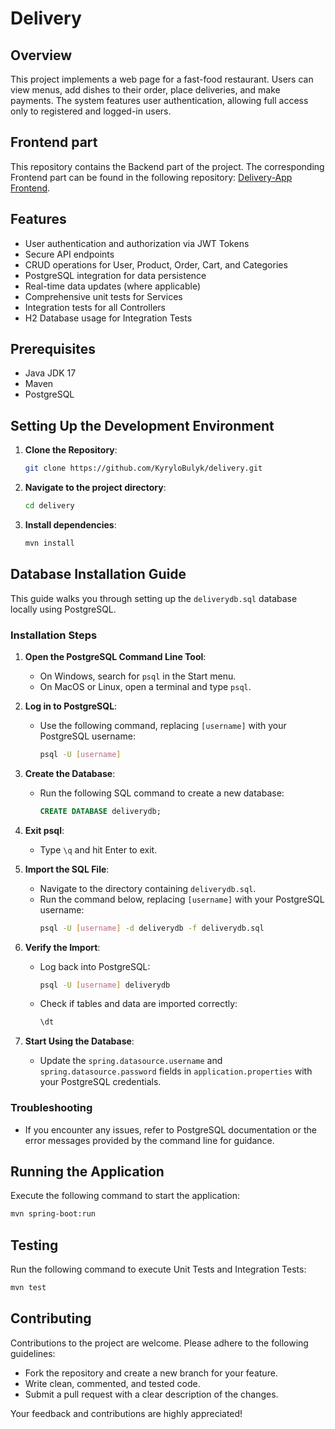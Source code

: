 # Delivery

## Overview
This project implements a web page for a fast-food restaurant. Users can view menus, add dishes to their order, place deliveries, and make payments. The system features user authentication, allowing full access only to registered and logged-in users.

## Frontend part
This repository contains the Backend part of the project. The corresponding Frontend part can be found in the following repository: [Delivery-App Frontend](https://github.com/oXide0/Delivery-App).

## Features
- User authentication and authorization via JWT Tokens
- Secure API endpoints
- CRUD operations for User, Product, Order, Cart, and Categories
- PostgreSQL integration for data persistence
- Real-time data updates (where applicable)
- Comprehensive unit tests for Services
- Integration tests for all Controllers
- H2 Database usage for Integration Tests

## Prerequisites
- Java JDK 17
- Maven
- PostgreSQL

## Setting Up the Development Environment
1. **Clone the Repository**:
    ```bash
    git clone https://github.com/KyryloBulyk/delivery.git
    ```

2. **Navigate to the project directory**:
    ```bash
    cd delivery
    ```

3. **Install dependencies**:
    ```bash
    mvn install
    ```

## Database Installation Guide

This guide walks you through setting up the `deliverydb.sql` database locally using PostgreSQL.

### Installation Steps

1. **Open the PostgreSQL Command Line Tool**:
   - On Windows, search for `psql` in the Start menu.
   - On MacOS or Linux, open a terminal and type `psql`.

2. **Log in to PostgreSQL**:
   - Use the following command, replacing `[username]` with your PostgreSQL username:
     ```bash
     psql -U [username]
     ```

3. **Create the Database**:
   - Run the following SQL command to create a new database:
     ```sql
     CREATE DATABASE deliverydb;
     ```

4. **Exit psql**:
   - Type `\q` and hit Enter to exit.

5. **Import the SQL File**:
   - Navigate to the directory containing `deliverydb.sql`.
   - Run the command below, replacing `[username]` with your PostgreSQL username:
     ```bash
     psql -U [username] -d deliverydb -f deliverydb.sql
     ```

6. **Verify the Import**:
   - Log back into PostgreSQL:
     ```bash
     psql -U [username] deliverydb
     ```
   - Check if tables and data are imported correctly:
     ```sql
     \dt
     ```

7. **Start Using the Database**:
   - Update the `spring.datasource.username` and `spring.datasource.password` fields in `application.properties` with your PostgreSQL credentials.

### Troubleshooting

- If you encounter any issues, refer to PostgreSQL documentation or the error messages provided by the command line for guidance.

## Running the Application
Execute the following command to start the application:

```bash
mvn spring-boot:run
```

## Testing
Run the following command to execute Unit Tests and Integration Tests:

```bash
mvn test
```

## Contributing
Contributions to the project are welcome. Please adhere to the following guidelines:
- Fork the repository and create a new branch for your feature.
- Write clean, commented, and tested code.
- Submit a pull request with a clear description of the changes.

Your feedback and contributions are highly appreciated!